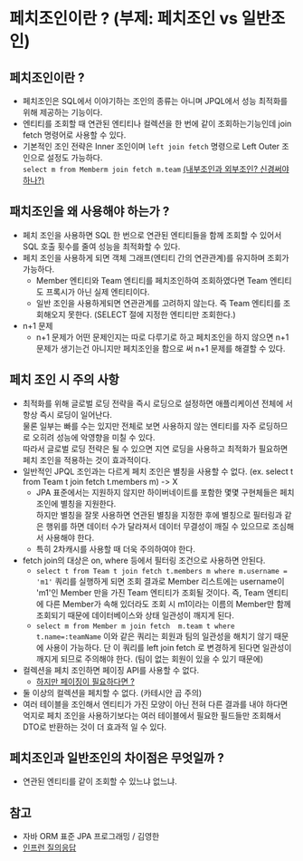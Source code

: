 # 페치조인이란 ? (부제: 페치조인 vs 일반조인) 

## 페치조인이란 ?
- 페치조인은 SQL에서 이야기하는 조인의 종류는 아니며 JPQL에서 성능 최적화를 위해 제공하는 기능이다.
- 엔티티를 조회할 때 연관된 엔티티나 컬렉션을 한 번에 같이 조회하는기능인데 join fetch 명령어로 사용할 수 있다.  
- 기본적인 조인 전략은 Inner 조인이며 `left join fetch` 명령으로 Left Outer 조인으로 설정도 가능하다.  
`select m from Memberm join fetch m.team` [(내부조인과 외부조인? 신경써야하나?)](./JpaJoinStrategy.md)

## 패치조인을 왜 사용해야 하는가 ?
- 페치 조인을 사용하면 SQL 한 번으로 연관된 엔티티들을 함께 조회할 수 있어서 SQL 호출 횟수를 줄여 성능을 최적화할 수 있다.
- 페치 조인을 사용하게 되면 객체 그래프(엔티티 간의 연관관계)를 유지하며 조회가 가능하다.
    - Member 엔티티와 Team 엔티티를 페치조인하여 조회하였다면 Team 엔티티도 프록시가 아닌 실제 엔티티이다.
    - 일반 조인을 사용하게되면 연관관계를 고려하지 않는다. 즉 Team 엔티티를 조회해오지 못한다. (SELECT 절에 지정한 엔티티만 조회한다.)
- n+1 문제
    - n+1 문제가 어떤 문제인지는 따로 다루기로 하고 페치조인을 하지 않으면 n+1 문제가 생기는건 아니지만 페치조인을 함으로 써 n+1 문제를 해결할 수 있다.

## 페치 조인 시 주의 사항
- 최적화를 위해 글로벌 로딩 전략을 즉시 로딩으로 설정하면 애플리케이션 전체에 서 항상 즉시 로딩이 일어난다.  
  물론 일부는 빠를 수는 있지만 전체로 보면 사용하지 않는 엔티티를 자주 로딩하므로 오히려 성능에 악영향을 미칠 수 있다.  
  따라서 글로벌 로딩 전략은 될 수 있으면 지연 로딩을 사용하고 최적화가 필요하면 페치 조인을 적용하는 것이 효과적이다.
- 일반적인 JPQL 조인과는 다르게 페치 조인은 별칭을 사용할 수 없다. (ex. select t from Team t join fetch t.members m) -> X
    - JPA 표준에서는 지원하지 않지만 하이버네이트를 포함한 몇몇 구현체들은 페치 조인에 별칭을 지원한다.  
    하지만 별칭을 잘못 사용하면 연관된 별칭을 지정한 후에 별칭으로 필터링과 같은 행위를 하면 데이터 수가 달라져서 데이터 무결성이 깨질 수 있으므로 조심해서 사용해야 한다.
    - 특히 2차캐시를 사용할 때 더욱 주의하여야 한다.
- fetch join의 대상은 on, where 등에서 필터링 조건으로 사용하면 안된다.
    - `select t from Team t join fetch t.members m where m.username = 'm1'` 쿼리를 실행하게 되면 조회 결과로 Member 리스트에는 username이 'm1'인 Member
      만을 가진 Team 엔티티가 조회될 것이다. 즉, Team 엔티티에 다른 Member가 속해 있더라도 조회 시 m1이라는 이름의 Member만 함께 조회되기 때문에 데이터베이스와 상태 일관성이 깨지게 된다. 
    - `select m from Member m join fetch  m.team t where t.name=:teamName` 이와 같은 쿼리는 회원과 팀의 일관성을 해치기 않기 때문에 사용이 가능하다. 
    단 이 쿼리를 left join fetch 로 변경하게 된다면 일관성이 깨지게 되므로 주의해야 한다. (팀이 없는 회원이 있을 수 있기 때문에)
- 컬렉션을 페치 조인하면 페이징 API를 사용할 수 없다.
    - [하지만 페이징이 필요하다면 ?](https://github.com/leeyohan93/TIL/blob/master/spring/jpa/컬렉션_페치조인_페이징.md)
- 둘 이상의 컬렉션을 페치할 수 없다. (카테시안 곱 주의)
- 여러 테이블을 조인해서 엔티티가 가진 모양이 아닌 전혀 다른 결과를 내야 하다면 억지로 페치 조인을 사용하기보다는 여러 테이블에서 필요한 필드들만 조회해서 DTO로 반환하는 것이 더 효과적 일 수 있다.
    
## 페치조인과 일반조인의 차이점은 무엇일까 ? 
- 연관된 엔티티를 같이 조회할 수 있느냐 없느냐.

## 참고
-  자바 ORM 표준 JPA 프로그래밍 / 김영한 
- [인프런 질의응답](https://www.inflearn.com/questions/15876)
